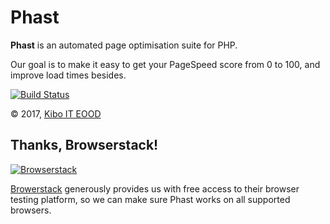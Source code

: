 # Phast

__Phast__ is an automated page optimisation suite for PHP.

Our goal is to make it easy to get your PageSpeed score from 0 to 100, and
improve load times besides.

[![Build Status](https://travis-ci.org/kiboit/phast.svg?branch=master)](https://travis-ci.org/kiboit/phast)

© 2017, [Kibo IT EOOD](https://kiboit.com/)

## Thanks, Browserstack!

[![Browserstack](https://peschar.net/files/browserstack.png)](https://www.browserstack.com)

[Browerstack](https://www.browserstack.com) generously provides us with free
access to their browser testing platform, so we can make sure Phast works on all
supported browsers.
